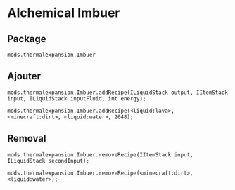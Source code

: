 # Alchemical Imbuer

## Package

`mods.thermalexpansion.Imbuer`

## Ajouter

```zenscript
mods.thermalexpansion.Imbuer.addRecipe(ILiquidStack output, IItemStack input, ILiquidStack inputFluid, int energy);

mods.thermalexpansion.Imbuer.addRecipe(<liquid:lava>, <minecraft:dirt>, <liquid:water>, 2048);
```

## Removal

```zenscript
mods.thermalexpansion.Imbuer.removeRecipe(IItemStack input, ILiquidStack secondInput);

mods.thermalexpansion.Imbuer.removeRecipe(<minecraft:dirt>, <liquid:water>);
```
